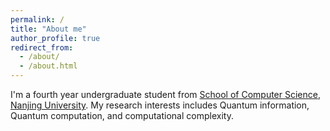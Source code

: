 ```yaml
---
permalink: /
title: "About me"
author_profile: true
redirect_from: 
  - /about/
  - /about.html
---
```


I'm a fourth year undergraduate student from [School of Computer Science](https://cs.nju.edu.cn/main.htm), [Nanjing University](https://www.nju.edu.cn/). My research interests includes Quantum information, Quantum computation, and computational complexity.


